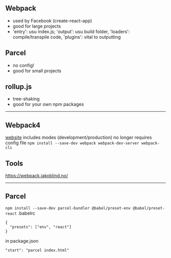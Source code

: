 ## Webpack
- used by Facebook (create-react-app)
- good for large projects
- 'entry': usu index.js; 'output': usu build folder, 'loaders': compile/transpile code, 'plugins': vital to outputting

## Parcel
- no config!
- good for small projects

## rollup.js
- tree-shaking
- good for your own npm packages

---
## Webpack4
[website](https://webpack.js.org/concepts/)
includes modes (development/production)
no longer requires config file
`npm install --save-dev webpack webpack-dev-server webpack-cli`

## Tools
https://webpack.jakoblind.no/
___
## Parcel
`npm install --save-dev parcel-bundler @babel/preset-env @babel/preset-react`
.babelrc
```
{
  "presets": ["env", "react"]
}
```
in package.json
```
"start": "parcel index.html"
```
